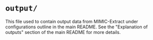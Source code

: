 # `output/`

This file used to contain output data from MIMIC-Extract under configurations outline in the main README. See the "Explanation of outputs" section of the main README for more details.